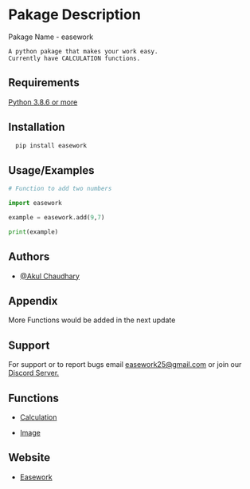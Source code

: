 
# Pakage Description

Pakage Name - easework 
   
```
A python pakage that makes your work easy.
Currently have CALCULATION functions.
```



        


## Requirements

[Python 3.8.6 or more](https://www.python.org/)


## Installation



```bash
  pip install easework
```
    
## Usage/Examples

```python
# Function to add two numbers 

import easework

example = easework.add(9,7)

print(example)
```


## Authors

- [@Akul Chaudhary](https://github.com/Dimi-nutive)


## Appendix

More Functions would be added in the next update


## Support

For support or to report bugs  email easework25@gmail.com or join our [Discord Server.](https://discord.gg/HkXUkGueCd)

## Functions 

- [Calculation](https://github.com/Dimi-nutive/easework/blob/main/Calculation%20Functions)

- [Image](https://github.com/Dimi-nutive/easework/blob/main/Image%20Functions)

## Website 

- [Easework](https://dimi-nutive.github.io/easework-website/)
